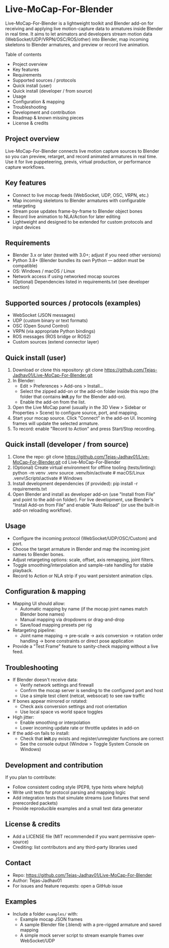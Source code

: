 # Live-MoCap-For-Blender

Live-MoCap-For-Blender is a lightweight toolkit and Blender add-on for receiving and applying live motion-capture data to armatures inside Blender in real time. It aims to let animators and developers stream motion data (WebSocket/UDP/VRPN/OSC/ROS/other) into Blender, map incoming skeletons to Blender armatures, and preview or record live animation.



Table of contents
- Project overview
- Key features
- Requirements
- Supported sources / protocols
- Quick install (user)
- Quick install (developer / from source)
- Usage
- Configuration & mapping
- Troubleshooting
- Development and contribution
- Roadmap & known missing pieces
- License & credits

Project overview
----------------
Live-MoCap-For-Blender connects live motion capture sources to Blender so you can preview, retarget, and record animated armatures in real time. Use it for live puppeteering, previs, virtual production, or performance capture workflows.

Key features
------------
- Connect to live mocap feeds (WebSocket, UDP, OSC, VRPN, etc.)
- Map incoming skeletons to Blender armatures with configurable retargeting
- Stream pose updates frame-by-frame to Blender object bones
- Record live animation to NLA/Action for later editing
- Lightweight and designed to be extended for custom protocols and input devices

Requirements
------------
- Blender 3.x or later (tested with 3.0+; adjust if you need other versions)
- Python 3.8+ (Blender bundles its own Python — addon must be compatible)
- OS: Windows / macOS / Linux
- Network access if using networked mocap sources
- (Optional) Dependencies listed in requirements.txt (see developer section)

Supported sources / protocols (examples)
----------------------------------------
- WebSocket (JSON messages)
- UDP (custom binary or text formats)
- OSC (Open Sound Control)
- VRPN (via appropriate Python bindings)
- ROS messages (ROS bridge or ROS2)
- Custom sources (extend connector layer)

Quick install (user)
--------------------
1. Download or clone this repository:
   git clone https://github.com/Tejas-Jadhav01/Live-MoCap-For-Blender.git
2. In Blender:
   - Edit > Preferences > Add-ons > Install...
   - Select the zipped add-on or the add-on folder inside this repo (the folder that contains __init__.py for the Blender add-on).
   - Enable the add-on from the list.
3. Open the Live MoCap panel (usually in the 3D View > Sidebar or Properties > Scene) to configure source, port, and mapping.
4. Start your mocap source. Click "Connect" in the add-on UI. Incoming frames will update the selected armature.
5. To record: enable "Record to Action" and press Start/Stop recording.

Quick install (developer / from source)
---------------------------------------
1. Clone the repo:
   git clone https://github.com/Tejas-Jadhav01/Live-MoCap-For-Blender.git
   cd Live-MoCap-For-Blender
2. (Optional) Create virtual environment for offline tooling (tests/linting):
   python -m venv .venv
   source .venv/bin/activate   # macOS/Linux
   .venv\Scripts\activate      # Windows
3. Install development dependencies (if provided):
   pip install -r requirements.txt
4. Open Blender and install as developer add-on (use "Install from File" and point to the add-on folder). For live development, use Blender's "Install Add-on from File" and enable "Auto Reload" (or use the built-in add-on reloading workflow).

Usage
-----
- Configure the incoming protocol (WebSocket/UDP/OSC/Custom) and port.
- Choose the target armature in Blender and map the incoming joint names to Blender bones.
- Adjust retargeting options: scale, offset, axis remapping, joint filters.
- Toggle smoothing/interpolation and sample-rate handling for stable playback.
- Record to Action or NLA strip if you want persistent animation clips.

Configuration & mapping
-----------------------
- Mapping UI should allow:
  - Automatic mapping by name (if the mocap joint names match Blender bone names)
  - Manual mapping via dropdowns or drag-and-drop
  - Save/load mapping presets per rig
- Retargeting pipeline:
  - Joint name mapping -> pre-scale -> axis conversion -> rotation order handling -> bone constraints or direct pose application
- Provide a "Test Frame" feature to sanity-check mapping without a live feed.

Troubleshooting
---------------
- If Blender doesn't receive data:
  - Verify network settings and firewall
  - Confirm the mocap server is sending to the configured port and host
  - Use a simple test client (netcat, websocat) to see raw traffic
- If bones appear mirrored or rotated:
  - Check axis conversion settings and root orientation
  - Use local space vs world space toggles
- High jitter:
  - Enable smoothing or interpolation
  - Lower incoming update rate or throttle updates in add-on
- If the add-on fails to install:
  - Check that __init__.py exists and register/unregister functions are correct
  - See the console output (Window > Toggle System Console on Windows)

Development and contribution
----------------------------
If you plan to contribute:
- Follow consistent coding style (PEP8, type hints where helpful)
- Write unit tests for protocol parsing and mapping logic
- Add integration tests that simulate streams (use fixtures that send prerecorded packets)
- Provide reproducible examples and a small test data generator


License & credits
-----------------
- Add a LICENSE file (MIT recommended if you want permissive open-source)
- Crediting: list contributors and any third-party libraries used

Contact
-------
- Repo: https://github.com/Tejas-Jadhav01/Live-MoCap-For-Blender
- Author: Tejas-Jadhav01
- For issues and feature requests: open a GitHub issue

Examples
--------
- Include a folder `examples/` with:
  - Example mocap JSON frames
  - A sample Blender file (.blend) with a pre-rigged armature and saved mapping
  - A simple mock server script to stream example frames over WebSocket/UDP
